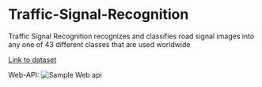 # Traffic-Signal-Recognition
Traffic Signal Recognition recognizes and classifies road signal images into any one of 43 different classes that are used worldwide


[Link to dataset](https://www.kaggle.com/meowmeowmeowmeowmeow/gtsrb-german-traffic-sign)


Web-API: 
![Sample Web api](https://github.com/Devil-Echo/Traffic-Signal-Recognition/blob/main/figures/sample.png)
